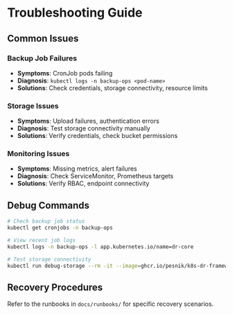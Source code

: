 # Troubleshooting Guide

## Common Issues

### Backup Job Failures
- **Symptoms**: CronJob pods failing
- **Diagnosis**: `kubectl logs -n backup-ops <pod-name>`
- **Solutions**: Check credentials, storage connectivity, resource limits

### Storage Issues
- **Symptoms**: Upload failures, authentication errors
- **Diagnosis**: Test storage connectivity manually
- **Solutions**: Verify credentials, check bucket permissions

### Monitoring Issues
- **Symptoms**: Missing metrics, alert failures
- **Diagnosis**: Check ServiceMonitor, Prometheus targets
- **Solutions**: Verify RBAC, endpoint connectivity

## Debug Commands
```bash
# Check backup job status
kubectl get cronjobs -n backup-ops

# View recent job logs
kubectl logs -n backup-ops -l app.kubernetes.io/name=dr-core

# Test storage connectivity
kubectl run debug-storage --rm -it --image=ghcr.io/pesnik/k8s-dr-framework:latest -- /scripts/utils/test-storage.sh
```

## Recovery Procedures
Refer to the runbooks in `docs/runbooks/` for specific recovery scenarios.

